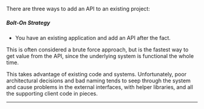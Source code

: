 There are three ways to add an API to an existing project:

##### Bolt-On Strategy
- You have an existing application and add an API after the fact.

This is often considered a brute force approach, but is the fastest way to get value from the API, since the underlying system is functional the whole time.

This takes advantage of existing code and systems. Unfortunately, poor architectural decisions and bad naming tends to seep through the system and cause problems in the external interfaces, with helper libraries, and all the supporting client code in pieces.

---
